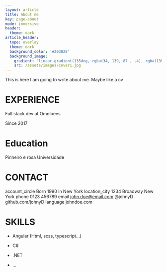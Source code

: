 ```yaml
---
layout: article
title: About me
key: page-about
mode: immersive
header:
  theme: dark
article_header:
  type: overlay
  theme: dark
  background_color: '#203028'
  background_image:
    gradient: 'linear-gradient(135deg, rgba(34, 139, 87 , .4), rgba(139, 34, 139, .4))'
    src: /assets/images/cover1.jpg
---
```



This is here I am going to write about me. Maybe like a cv






# EXPERIENCE

Full stack dev at Omnibees

Since 2017


# Education

Pinheiro e rosa
Universidade


# CONTACT
account_circle
Born 1990 in New York
location_city
1234 Broadway
New York
phone
0123 456789
email
john.doe@email.com
@johnyD github.com/johnyD
language
johndoe.com

# SKILLS


* Angular (Html, scss, typescript...)

* C#
* .NET
* ...



